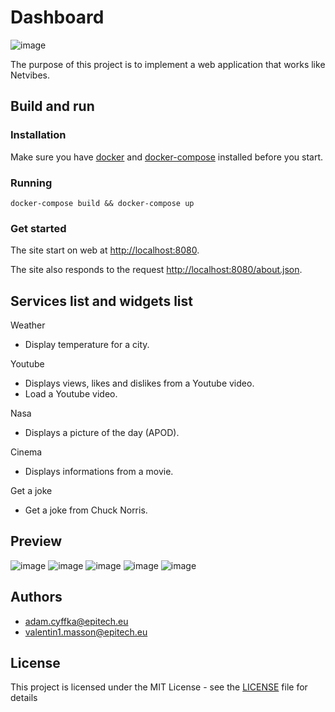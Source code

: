 # Dashboard

![image](https://i.imgur.com/VdU3BpV.png)

The purpose of this project is to implement a web application that works like Netvibes.

## Build and run

### Installation

Make sure you have [docker](https://www.docker.com/get-started) and [docker-compose](https://docs.docker.com/compose/install/) installed before you start.

### Running

`docker-compose build && docker-compose up`

### Get started

The site start on web at [http://localhost:8080]().

The site also responds to the request [http://localhost:8080/about.json]().

## Services list and widgets list

Weather
* Display temperature for a city.

Youtube
* Displays views, likes and dislikes from a Youtube video.
* Load a Youtube video.

Nasa
* Displays a picture of the day (APOD).

Cinema
* Displays informations from a movie.

Get a joke
* Get a joke from Chuck Norris.

## Preview

![image](https://i.imgur.com/5SuIKwi.png)
![image](https://i.imgur.com/EZlizs0.png)
![image](https://i.imgur.com/ZjHeM8t.png)
![image](https://i.imgur.com/k0XHfT0.png)
![image](https://i.imgur.com/b6n1bfM.png)

## **Authors**

- adam.cyffka@epitech.eu
- valentin1.masson@epitech.eu

## License

This project is licensed under the MIT License - see the [LICENSE](LICENSE) file for details